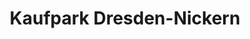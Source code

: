 ---
title: "Kaufpark Dresden-Nickern"
url: /dresden/kaufpark-dresden-nickern/
shop: Einkaufszentrum
---